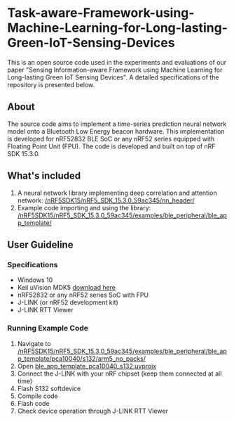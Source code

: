 # Task-aware-Framework-using-Machine-Learning-for-Long-lasting-Green-IoT-Sensing-Devices
This is an open source code used in the experiments and evaluations of our paper "Sensing Information-aware Framework using Machine Learning for Long-lasting Green IoT Sensing Devices". A detailed specifications of the repository is presented below. 

## About
The source code aims to implement a time-series prediction neural network model onto a Bluetooth Low Energy beacon hardware. This implementation is developed for nRF52832 BLE SoC or any nRF52 series equipped with Floating Point Unit (FPU). The code is developed and built on top of nRF SDK 15.3.0. 

## What's included
1. A neural network library implementing deep correlation and attention network: [/nRF5SDK15/nRF5_SDK_15.3.0_59ac345/nn_header/](https://github.com/sbeacon/Task-aware-Framework-using-Machine-Learning-for-Long-lasting-Green-IoT-Sensing-Devices/tree/main/nRF5SDK15/nRF5_SDK_15.3.0_59ac345/nn_header)
2. Example code importing and using the library: [/nRF5SDK15/nRF5_SDK_15.3.0_59ac345/examples/ble_peripheral/ble_app_template/
](https://github.com/sbeacon/Task-aware-Framework-using-Machine-Learning-for-Long-lasting-Green-IoT-Sensing-Devices/tree/main/nRF5SDK15/nRF5_SDK_15.3.0_59ac345/examples/ble_peripheral/ble_app_template)

## User Guideline
### Specifications
- Windows 10
- Keil uVision MDK5 [download here](https://www.keil.com/download/product/)
- nRF52832 or any nRF52 series SoC with FPU
- J-LINK (or nRF52 development kit)
- J-LINK RTT Viewer

### Running Example Code
1. Navigate to [/nRF5SDK15/nRF5_SDK_15.3.0_59ac345/examples/ble_peripheral/ble_app_template/pca10040/s132/arm5_no_packs/](https://github.com/sbeacon/Task-aware-Framework-using-Machine-Learning-for-Long-lasting-Green-IoT-Sensing-Devices/tree/main/nRF5SDK15/nRF5_SDK_15.3.0_59ac345/examples/ble_peripheral/ble_app_template/pca10040/s132/arm5_no_packs)
2. Open [ble_app_template_pca10040_s132.uvprojx](https://github.com/sbeacon/Task-aware-Framework-using-Machine-Learning-for-Long-lasting-Green-IoT-Sensing-Devices/blob/main/nRF5SDK15/nRF5_SDK_15.3.0_59ac345/examples/ble_peripheral/ble_app_template/pca10040/s132/arm5_no_packs/ble_app_template_pca10040_s132.uvprojx)
3. Connect the J-LINK with your nRF chipset (keep them connected at all time)
4. Flash S132 softdevice
5. Compile code
6. Flash code
7. Check device operation through J-LINK RTT Viewer 
